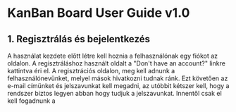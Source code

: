 # KanBan Board User Guide    v1.0

## 1. Regisztrálás és bejelentkezés
A használat kezdete előtt létre kell hoznia a felhasználónak egy fiókot az oldalon. A regisztráláshoz használt oldalt a "Don't have an account?" linkre kattintva éri el.
A regisztrációs oldalon, meg kell adnunk a felhasználónevünket, melyel mások hivatkozni tudnak ránk.
Ezt követően az e-mail címünket és jelszavunkat kell megadni, az utóbbit kétszer kell, hogy a rendszer biztos legyen abban hogy tudjuk a jelszavunkat.
Innentől csak el kell fogadnunk a 
